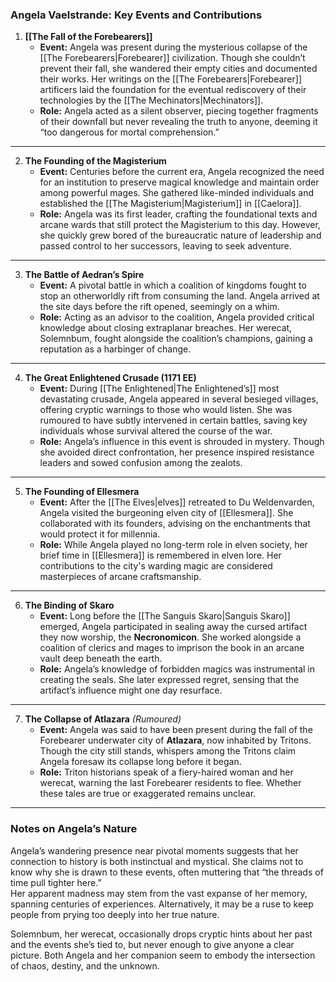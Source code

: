 ### **Angela Vaelstrande: Key Events and Contributions**

1. **[[The Fall of the Forebearers]]**
    - **Event:** Angela was present during the mysterious collapse of the [[The Forebearers|Forebearer]] civilization. Though she couldn’t prevent their fall, she wandered their empty cities and documented their works. Her writings on the [[The Forebearers|Forebearer]] artificers laid the foundation for the eventual rediscovery of their technologies by the [[The Mechinators|Mechinators]].
    - **Role:** Angela acted as a silent observer, piecing together fragments of their downfall but never revealing the truth to anyone, deeming it “too dangerous for mortal comprehension.”

---

2. **The Founding of the Magisterium**
    - **Event:** Centuries before the current era, Angela recognized the need for an institution to preserve magical knowledge and maintain order among powerful mages. She gathered like-minded individuals and established the [[The Magisterium|Magisterium]] in [[Caelora]].
    - **Role:** Angela was its first leader, crafting the foundational texts and arcane wards that still protect the Magisterium to this day. However, she quickly grew bored of the bureaucratic nature of leadership and passed control to her successors, leaving to seek adventure.

---

3. **The Battle of Aedran’s Spire**
    - **Event:** A pivotal battle in which a coalition of kingdoms fought to stop an otherworldly rift from consuming the land. Angela arrived at the site days before the rift opened, seemingly on a whim.
    - **Role:** Acting as an advisor to the coalition, Angela provided critical knowledge about closing extraplanar breaches. Her werecat, Solemnbum, fought alongside the coalition’s champions, gaining a reputation as a harbinger of change.

---

4. **The Great Enlightened Crusade (1171 EE)**
    - **Event:** During [[The Enlightened|The Enlightened’s]] most devastating crusade, Angela appeared in several besieged villages, offering cryptic warnings to those who would listen. She was rumoured to have subtly intervened in certain battles, saving key individuals whose survival altered the course of the war.
    - **Role:** Angela’s influence in this event is shrouded in mystery. Though she avoided direct confrontation, her presence inspired resistance leaders and sowed confusion among the zealots.

---

5. **The Founding of Ellesmera**
    - **Event:** After the [[The Elves|elves]] retreated to Du Weldenvarden, Angela visited the burgeoning elven city of [[Ellesmera]]. She collaborated with its founders, advising on the enchantments that would protect it for millennia.
    - **Role:** While Angela played no long-term role in elven society, her brief time in [[Ellesmera]] is remembered in elven lore. Her contributions to the city's warding magic are considered masterpieces of arcane craftsmanship.

---

6. **The Binding of Skaro**
    - **Event:** Long before the [[The Sanguis Skaro|Sanguis Skaro]] emerged, Angela participated in sealing away the cursed artifact they now worship, the **Necronomicon**. She worked alongside a coalition of clerics and mages to imprison the book in an arcane vault deep beneath the earth.
    - **Role:** Angela’s knowledge of forbidden magics was instrumental in creating the seals. She later expressed regret, sensing that the artifact’s influence might one day resurface.

---

7. **The Collapse of Atlazara** _(Rumoured)_
    - **Event:** Angela was said to have been present during the fall of the Forebearer underwater city of **Atlazara**, now inhabited by Tritons. Though the city still stands, whispers among the Tritons claim Angela foresaw its collapse long before it began.
    - **Role:** Triton historians speak of a fiery-haired woman and her werecat, warning the last Forebearer residents to flee. Whether these tales are true or exaggerated remains unclear.

---

### **Notes on Angela’s Nature**

Angela’s wandering presence near pivotal moments suggests that her connection to history is both instinctual and mystical. She claims not to know why she is drawn to these events, often muttering that “the threads of time pull tighter here.”  
Her apparent madness may stem from the vast expanse of her memory, spanning centuries of experiences. Alternatively, it may be a ruse to keep people from prying too deeply into her true nature.

Solemnbum, her werecat, occasionally drops cryptic hints about her past and the events she’s tied to, but never enough to give anyone a clear picture. Both Angela and her companion seem to embody the intersection of chaos, destiny, and the unknown.